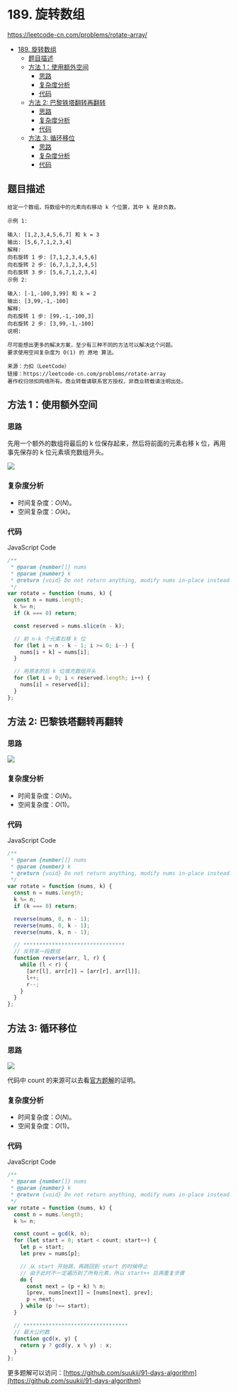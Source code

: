 # 189. 旋转数组

https://leetcode-cn.com/problems/rotate-array/

- [189. 旋转数组](#189-旋转数组)
  - [题目描述](#题目描述)
  - [方法 1：使用额外空间](#方法-1使用额外空间)
    - [思路](#思路)
    - [复杂度分析](#复杂度分析)
    - [代码](#代码)
  - [方法 2: 巴黎铁塔翻转再翻转](#方法-2-巴黎铁塔翻转再翻转)
    - [思路](#思路-1)
    - [复杂度分析](#复杂度分析-1)
    - [代码](#代码-1)
  - [方法 3: 循环移位](#方法-3-循环移位)
    - [思路](#思路-2)
    - [复杂度分析](#复杂度分析-2)
    - [代码](#代码-2)

## 题目描述

```
给定一个数组，将数组中的元素向右移动 k 个位置，其中 k 是非负数。

示例 1:

输入: [1,2,3,4,5,6,7] 和 k = 3
输出: [5,6,7,1,2,3,4]
解释:
向右旋转 1 步: [7,1,2,3,4,5,6]
向右旋转 2 步: [6,7,1,2,3,4,5]
向右旋转 3 步: [5,6,7,1,2,3,4]
示例 2:

输入: [-1,-100,3,99] 和 k = 2
输出: [3,99,-1,-100]
解释:
向右旋转 1 步: [99,-1,-100,3]
向右旋转 2 步: [3,99,-1,-100]
说明:

尽可能想出更多的解决方案，至少有三种不同的方法可以解决这个问题。
要求使用空间复杂度为 O(1) 的 原地 算法。

来源：力扣（LeetCode）
链接：https://leetcode-cn.com/problems/rotate-array
著作权归领扣网络所有。商业转载请联系官方授权，非商业转载请注明出处。
```

## 方法 1：使用额外空间

### 思路

先用一个额外的数组将最后的 k 位保存起来，然后将前面的元素右移 k 位，再用事先保存的 k 位元素填充数组开头。

![](https://cdn.jsdelivr.net/gh/suukii/91-days-algorithm/assets/189_0.png)

### 复杂度分析

- 时间复杂度：$O(N)$。
- 空间复杂度：$O(k)$。

### 代码

JavaScript Code

```js
/**
 * @param {number[]} nums
 * @param {number} k
 * @return {void} Do not return anything, modify nums in-place instead.
 */
var rotate = function (nums, k) {
  const n = nums.length;
  k %= n;
  if (k === 0) return;

  const reserved = nums.slice(n - k);

  // 前 n-k 个元素右移 k 位
  for (let i = n - k - 1; i >= 0; i--) {
    nums[i + k] = nums[i];
  }

  // 用原本的后 k 位填充数组开头
  for (let i = 0; i < reserved.length; i++) {
    nums[i] = reserved[i];
  }
};
```

## 方法 2: 巴黎铁塔翻转再翻转

### 思路

![](https://cdn.jsdelivr.net/gh/suukii/91-days-algorithm/assets/189_1.png)

### 复杂度分析

- 时间复杂度：$O(N)$。
- 空间复杂度：$O(1)$。

### 代码

JavaScript Code

```js
/**
 * @param {number[]} nums
 * @param {number} k
 * @return {void} Do not return anything, modify nums in-place instead.
 */
var rotate = function (nums, k) {
  const n = nums.length;
  k %= n;
  if (k === 0) return;

  reverse(nums, 0, n - 1);
  reverse(nums, 0, k - 1);
  reverse(nums, k, n - 1);

  // ********************************
  // 反转某一段数组
  function reverse(arr, l, r) {
    while (l < r) {
      [arr[l], arr[r]] = [arr[r], arr[l]];
      l++;
      r--;
    }
  }
};
```

## 方法 3: 循环移位

### 思路

![](https://cdn.jsdelivr.net/gh/suukii/91-days-algorithm/assets/189_2.png)

代码中 count 的来源可以去看[官方题解](https://leetcode-cn.com/problems/rotate-array/solution/xuan-zhuan-shu-zu-by-leetcode-solution-nipk/)的证明。

### 复杂度分析

- 时间复杂度：$O(N)$。
- 空间复杂度：$O(1)$。

### 代码

JavaScript Code

```js
/**
 * @param {number[]} nums
 * @param {number} k
 * @return {void} Do not return anything, modify nums in-place instead.
 */
var rotate = function (nums, k) {
  const n = nums.length;
  k %= n;

  const count = gcd(k, n);
  for (let start = 0; start < count; start++) {
    let p = start;
    let prev = nums[p];

    // 从 start 开始跳，再跳回到 start 的时候停止
    // 由于此时不一定遍历到了所有元素，所以 start++ 后再重复步骤
    do {
      const next = (p + k) % n;
      [prev, nums[next]] = [nums[next], prev];
      p = next;
    } while (p !== start);
  }

  // *********************************
  // 最大公约数
  function gcd(x, y) {
    return y ? gcd(y, x % y) : x;
  }
};
```

更多题解可以访问：[https://github.com/suukii/91-days-algorithm](https://github.com/suukii/91-days-algorithm)
